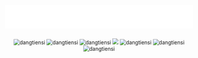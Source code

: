 <h1 align="center">
  <img src="https://raw.githubusercontent.com/dangtiensi/dangtiensi/main/src/name.svg" alt="Đặng Tiến Sĩ" />
</h1>

<p align="center">
  <img src="https://img.shields.io/badge/-PHP-%23584771?style=flat-square&logo=php&logoColor=fffff" alt="dangtiensi" />
  <img src="https://img.shields.io/badge/-HTML5-%23E44D27?style=flat-square&logo=html5&logoColor=ffffff" alt="dangtiensi" />
  <img src="https://img.shields.io/badge/-CSS3-%231572B6?style=flat-square&logo=css3" alt="dangtiensi" />
  <img src="https://img.shields.io/badge/-JavaScript-%23F7DF1C?style=flat-square&logo=javascript&logoColor=000000&labelColor=%23F7DF1C&color=%23FFCE5A" />
  <img src="https://img.shields.io/badge/-Vue.js-%232c3e50?style=flat-square&logo=Vue.js" alt="dangtiensi" />
  <img src="https://img.shields.io/badge/-React-%23282C34?style=flat-square&logo=react" alt="dangtiensi" />
  <img src="https://visitor-badge.glitch.me/badge?page_id=dangtiensi.dangtiensi" alt="dangtiensi" />
</p>

